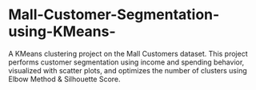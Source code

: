 # Mall-Customer-Segmentation-using-KMeans-
A KMeans clustering project on the Mall Customers dataset.   This project performs customer segmentation using income and spending behavior, visualized with scatter plots, and optimizes the number of clusters using Elbow Method &amp; Silhouette Score.
